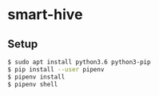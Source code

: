 # smart-hive

## Setup

```bash
$ sudo apt install python3.6 python3-pip
$ pip install --user pipenv
$ pipenv install
$ pipenv shell
```
